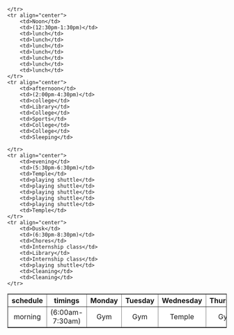 <!DOCTYPE html>
<html>
    <head>
        <title>
Assignment 3
        </title>
    </head>
    <body>
        <table border="1" border color="black" bgcolor="white" >
<tr>

  <th>schedule</th>
   <th>timings</th>
    <th>Monday</th>
    <th>Tuesday</th>
    <th>Wednesday</th>
    <th>Thursday</th>
    <th>Friday</th>
    <th>Saturday</th>
    <th>Sunday</th>
    </tr>
    <tr align="center">
        <td>morning</td>
        <td>(6:00am-7:30am)</td>
        <td>Gym</td>
        <td>Gym</td>
        <td>Temple</td>
        <td>Gym</td>
        <td>park</td>
        <td>Temple</td>
        <td>Market</td>

    </tr>
    <tr align="center">
        <td>Noon</td>
        <td>(12:30pm-1:30pm)</td>
        <td>lunch</td>
        <td>lunch</td>
        <td>lunch</td>
        <td>lunch</td>
        <td>lunch</td>
        <td>lunch</td>
        <td>lunch</td>
    </tr>
    <tr align="center">
        <td>afternoon</td>
        <td>(2:00pm-4:30pm)</td>
        <td>college</td>
        <td>Library</td>
        <td>College</td>
        <td>Sports</td>
        <td>College</td>
        <td>College</td>
        <td>Sleeping</td>

    </tr>
    <tr align="center">
        <td>evening</td>
        <td>(5:30pm-6:30pm)</td>
        <td>Temple</td>
        <td>playing shuttle</td>
        <td>playing shuttle</td>
        <td>playing shuttle</td>
        <td>playing shuttle</td>
        <td>playing shuttle</td>
        <td>Temple</td>
    </tr>
    <tr align="center">
        <td>Dusk</td>
        <td>(6:30pm-8:30pm)</td>
        <td>Chores</td>
        <td>Internship class</td>
        <td>Library</td>
        <td>Internship class</td>
        <td>playing shuttle</td>
        <td>Cleaning</td>
        <td>Cleaning</td>
    </tr>
</table>
    </body>
</html>
